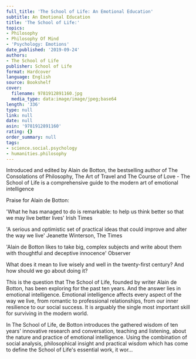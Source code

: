 ```yaml
---
full_title: 'The School of Life: An Emotional Education'
subtitle: An Emotional Education
title: 'The School of Life:'
topics:
- Philosophy
- Philosophy Of Mind
- 'Psychology: Emotions'
date_published: '2019-09-24'
authors:
- The School of Life
publisher: School of Life
format: Hardcover
language: English
source: Bookshelf
cover:
  filename: 9781912891160.jpg
  media_type: data:image/image/jpeg;base64
length: '336'
type: null
link: null
date: null
asin: '9781912891160'
rating: {}
order_summary: null
tags:
- science.social.psychology
- humanities.philosophy
---
```

Introduced and edited by Alain de Botton, the bestselling author of The Consolations of Philosophy, The Art of Travel and The Course of Love - The School of Life is a comprehensive guide to the modern art of emotional intelligence

Praise for Alain de Botton:

'What he has managed to do is remarkable: to help us think better so that we may live better lives' Irish Times

'A serious and optimistic set of practical ideas that could improve and alter the way we live' Jeanette Winterson, The Times

'Alain de Botton likes to take big, complex subjects and write about them with thoughtful and deceptive innocence' Observer

What does it mean to live wisely and well in the twenty-first century? And how should we go about doing it?

This is the question that The School of Life, founded by writer Alain de Botton, has been exploring for the past ten years. And the answer lies in emotional intelligence. Emotional intelligence affects every aspect of the way we live, from romantic to professional relationships, from our inner resilience to our social success. It is arguably the single most important skill for surviving in the modern world.

In The School of Life, de Botton introduces the gathered wisdom of ten years' innovative research and conversation, teaching and listening, about the nature and practice of emotional intelligence. Using the combination of social analysis, philosophical insight and practical wisdom which has come to define the School of Life's essential work, it wor...
